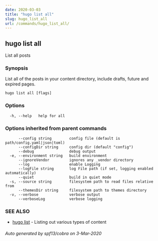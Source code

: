 ```yaml
---
date: 2020-03-03
title: "hugo list all"
slug: hugo_list_all
url: /commands/hugo_list_all/
---
```

## hugo list all

List all posts

### Synopsis

List all of the posts in your content directory, include drafts, future and expired pages.

```
hugo list all [flags]
```

### Options

```
  -h, --help   help for all
```

### Options inherited from parent commands

```
      --config string        config file (default is path/config.yaml|json|toml)
      --configDir string     config dir (default "config")
      --debug                debug output
  -e, --environment string   build environment
      --ignoreVendor         ignores any _vendor directory
      --log                  enable Logging
      --logFile string       log File path (if set, logging enabled automatically)
      --quiet                build in quiet mode
  -s, --source string        filesystem path to read files relative from
      --themesDir string     filesystem path to themes directory
  -v, --verbose              verbose output
      --verboseLog           verbose logging
```

### SEE ALSO

* [hugo list](/commands/hugo_list/)	 - Listing out various types of content

###### Auto generated by spf13/cobra on 3-Mar-2020
